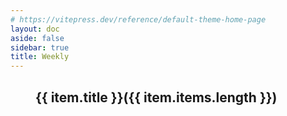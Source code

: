 ```yaml
---
# https://vitepress.dev/reference/default-theme-home-page
layout: doc
aside: false
sidebar: true
title: Weekly
---
```


<script setup>

import {
  VPTeamPage,
  VPTeamPageTitle,
  VPTeamMembers
} from 'vitepress/theme'

import { useData } from 'vitepress'

const { theme, page, frontmatter } = useData()

</script>

<VPTeamPage style="padding-bottom: unset !important;">
  <VPTeamPageTitle>
    <template #title>
      Weekly
    </template>
    <template #lead>
      人生流水账
    </template>
  </VPTeamPageTitle>
</VPTeamPage>

<div class="yearList" v-for="item in theme.weekly">

## {{ item.title }}({{ item.items.length }})

<WeeklyList :items ="item.items" />

</div>

<style scoped lang="less">

.yearList {
  max-width: 750px;
    padding: 0 40px;
    margin: 0 auto;
        @media (max-width: 419px) {
            padding: 0 5px;
        }
}
</style>